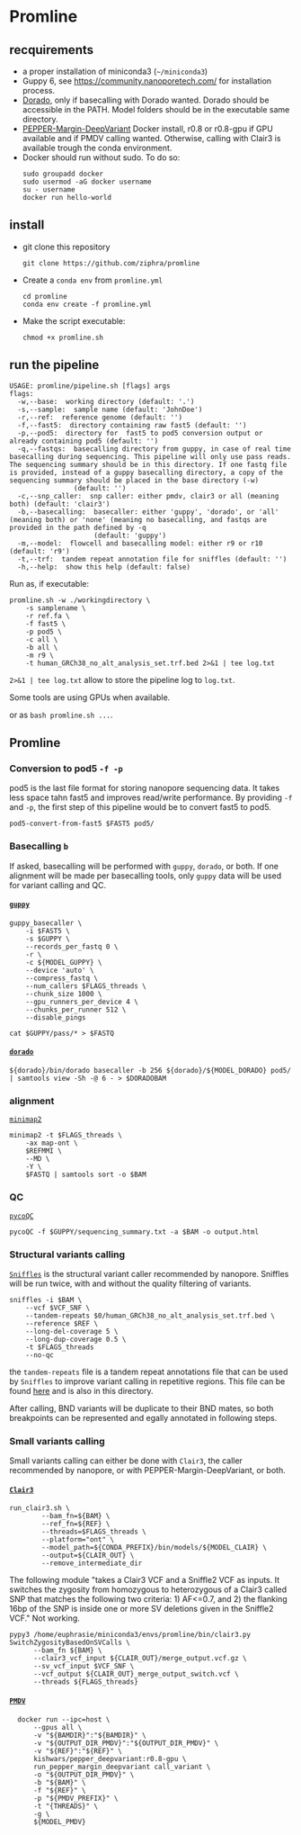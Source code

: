 # Promline

## recquirements 
- a proper installation of miniconda3 (`~/miniconda3`)
- Guppy 6, see <https://community.nanoporetech.com/> for installation process.
- [Dorado](https://github.com/nanoporetech/dorado), only if basecalling with Dorado wanted. Dorado should be accessible in the PATH. Model folders should be in the executable same directory.
- [PEPPER-Margin-DeepVariant]() Docker install, r0.8 or r0.8-gpu if GPU available and if PMDV calling wanted. Otherwise, calling with Clair3 is available trough the conda environment.
- Docker should run without sudo. To do so: 
  ```
  sudo groupadd docker
  sudo usermod -aG docker username
  su - username
  docker run hello-world
  ```
 
## install 
- git clone this repository
    ```
    git clone https://github.com/ziphra/promline
    ```

- Create a `conda env` from `promline.yml`
    ```
    cd promline
    conda env create -f promline.yml
    ```
- Make the script executable:
    ```
    chmod +x promline.sh
    ``` 

## run the pipeline
```
USAGE: promline/pipeline.sh [flags] args
flags:
  -w,--base:  working directory (default: '.')
  -s,--sample:  sample name (default: 'JohnDoe')
  -r,--ref:  reference genome (default: '')
  -f,--fast5:  directory containing raw fast5 (default: '')
  -p,--pod5:  directory for  fast5 to pod5 conversion output or already containing pod5 (default: '')
  -q,--fastqs:  basecalling directory from guppy, in case of real time basecalling during sequencing. This pipeline will only use pass reads. The sequencing summary should be in this directory. If one fastq file is provided, instead of a guppy basecalling directory, a copy of the sequencing summary should be placed in the base directory (-w)
                (default: '')
  -c,--snp_caller:  snp caller: either pmdv, clair3 or all (meaning both) (default: 'clair3')
  -b,--basecalling:  basecaller: either 'guppy', 'dorado', or 'all' (meaning both) or 'none' (meaning no basecalling, and fastqs are provided in the path defined by -q 
                     (default: 'guppy')
  -m,--model:  flowcell and basecalling model: either r9 or r10 (default: 'r9')
  -t,--trf:  tandem repeat annotation file for sniffles (default: '')
  -h,--help:  show this help (default: false)

```

Run as, if executable: 
```
promline.sh -w ./workingdirectory \
    -s samplename \
    -r ref.fa \
    -f fast5 \
    -p pod5 \
    -c all \
    -b all \
    -m r9 \
    -t human_GRCh38_no_alt_analysis_set.trf.bed 2>&1 | tee log.txt
```

`2>&1 | tee log.txt` allow to store the pipeline log to `log.txt`.

Some tools are using GPUs when available.

or as `bash promline.sh ...`.
## Promline

### Conversion to pod5 `-f -p`
pod5 is the last file format for storing nanopore sequencing data. It takes less space tahn fast5 and improves read/write performance.
By providing `-f` and `-p`, the first step of this pipeline would be to convert fast5 to pod5.

```
pod5-convert-from-fast5 $FAST5 pod5/
```

### Basecalling `b`
If asked, basecalling will be performed with `guppy`, `dorado`, or both. 
If one alignment will be made per basecalling tools, only `guppy` data will be used for variant calling and QC.

#### [`guppy`](https://nanoporetech.com/)
```
guppy_basecaller \
    -i $FAST5 \
    -s $GUPPY \
    --records_per_fastq 0 \
    -r \
    -c ${MODEL_GUPPY} \
    --device 'auto' \
    --compress_fastq \
    --num_callers $FLAGS_threads \
    --chunk_size 1000 \
    --gpu_runners_per_device 4 \
    --chunks_per_runner 512 \
    --disable_pings
    
cat $GUPPY/pass/* > $FASTQ
```

#### [`dorado`](https://github.com/nanoporetech/dorado)
```
${dorado}/bin/dorado basecaller -b 256 ${dorado}/${MODEL_DORADO} pod5/ | samtools view -Sh -@ 6 - > $DORADOBAM
```

### alignment 
[`minimap2`](https://github.com/lh3/minimap2)

```
minimap2 -t $FLAGS_threads \
    -ax map-ont \
    $REFMMI \
    --MD \
    -Y \
    $FASTQ | samtools sort -o $BAM 
```

### QC 
[`pycoQC`](https://github.com/a-slide/pycoQC)

```
pycoQC -f $GUPPY/sequencing_summary.txt -a $BAM -o output.html
```

### Structural variants calling
[`Sniffles`](https://github.com/fritzsedlazeck/Sniffles) is the structural variant caller recommended by nanopore.
Sniffles will be run twice, with and without the quality filtering of variants.

```
sniffles -i $BAM \
	--vcf $VCF_SNF \
	--tandem-repeats $0/human_GRCh38_no_alt_analysis_set.trf.bed \
	--reference $REF \
    --long-del-coverage 5 \
    --long-dup-coverage 0.5 \
	-t $FLAGS_threads 
    --no-qc
```

the `tandem-repeats` file is a tandem repeat annotations file that can be used by `Sniffles` to improve variant calling in repetitive regions. This file can be found [here](https://github.com/fritzsedlazeck/Sniffles/tree/master/annotations) and is also in this directory.

After calling, BND variants will be duplicate to their BND mates, so both breakpoints can be represented and egally annotated in following steps.

### Small variants calling
Small variants calling can either be done with `Clair3`, the caller recommended by nanopore, or with PEPPER-Margin-DeepVariant, or both.

#### [`Clair3`](https://github.com/HKU-BAL/Clair3)
``` 
run_clair3.sh \
	    --bam_fn=${BAM} \
	    --ref_fn=${REF} \
	    --threads=$FLAGS_threads \
	    --platform="ont" \
	    --model_path=${CONDA_PREFIX}/bin/models/${MODEL_CLAIR} \
	    --output=${CLAIR_OUT} \
	    --remove_intermediate_dir
```
The following module "takes a Clair3 VCF and a Sniffle2 VCF as inputs. It switches the zygosity from homozygous to heterozygous of a Clair3 called SNP that matches the following two criteria: 1) AF<=0.7, and 2) the flanking 16bp of the SNP is inside one or more SV deletions given in the Sniffle2 VCF." Not working.

```
pypy3 /home/euphrasie/miniconda3/envs/promline/bin/clair3.py SwitchZygosityBasedOnSVCalls \
      --bam_fn ${BAM} \
      --clair3_vcf_input ${CLAIR_OUT}/merge_output.vcf.gz \
      --sv_vcf_input $VCF_SNF \
      --vcf_output ${CLAIR_OUT}_merge_output_switch.vcf \
      --threads ${FLAGS_threads}
```

#### [`PMDV`](https://github.com/kishwarshafin/pepper)
  ```
    docker run --ipc=host \
	    --gpus all \
	    -v "${BAMDIR}":"${BAMDIR}" \
	    -v "${OUTPUT_DIR_PMDV}":"${OUTPUT_DIR_PMDV}" \
	    -v "${REF}":"${REF}" \
	    kishwars/pepper_deepvariant:r0.8-gpu \
	    run_pepper_margin_deepvariant call_variant \
	    -o "${OUTPUT_DIR_PMDV}" \
	    -b "${BAM}" \
	    -f "${REF}" \
	    -p "${PMDV_PREFIX}" \
	    -t "{THREADS}" \
	    -g \
	    ${MODEL_PMDV}
  ```